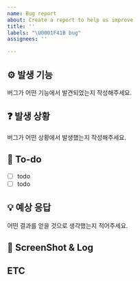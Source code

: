 ```yaml
---
name: Bug report
about: Create a report to help us improve
title: ''
labels: "\U0001F41B bug"
assignees: ''

---
```


## ⚙️ 발생 기능
버그가 어떤 기능에서 발견되었는지 작성해주세요.

## ❓ 발생 상황
버그가 어떤 상황에서 발생했는지 작성해주세요.

## 📝 To-do
- [ ] todo
- [ ] todo

## 💡 예상 응답
어떤 결과를 얻을 것으로 생각했는지 적어주세요.

## 📸 ScreenShot & Log

## ETC
>
